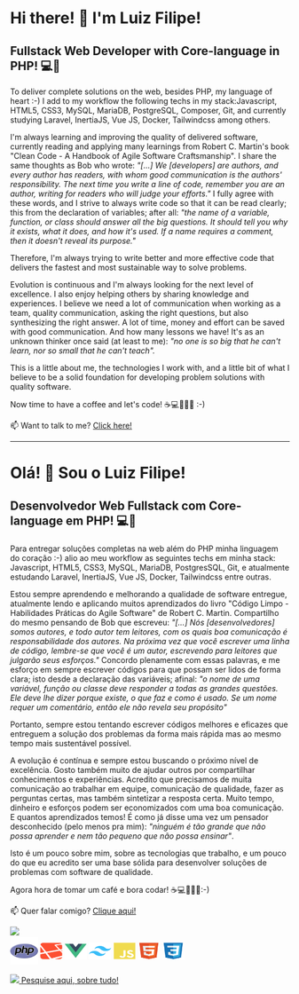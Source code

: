 # Hi there! 👋 I'm Luiz Filipe!
## Fullstack Web Developer with Core-language in PHP! 💻🐘

To deliver complete solutions on the web, besides PHP, my language of heart :-) I add to my workflow the following techs in my stack:Javascript, HTML5, CSS3, MySQL, MariaDB, PostgreSQL, Composer, Git, and currently studying Laravel, InertiaJS, Vue JS, Docker, Tailwindcss among others.

I'm always learning and improving the quality of delivered software, currently reading and applying many learnings from Robert C. Martin's book "Clean Code - A Handbook of Agile Software Craftsmanship". I share the same thoughts as Bob who wrote: *"[...] We [developers] are authors, and every author has readers, with whom good communication is the authors' responsibility. The next time you write a line of code, remember you are an author, writing for readers who will judge your efforts."* I fully agree with these words, and I strive to always write code so that it can be read clearly; this from the declaration of variables; after all: *"the name of a variable, function, or class should answer all the big questions. It should tell you why it exists, what it does, and how it's used. If a name requires a comment, then it doesn't reveal its purpose."*

Therefore, I'm always trying to write better and more effective code that delivers the fastest and most sustainable way to solve problems.

Evolution is continuous and I'm always looking for the next level of excellence. I also enjoy helping others by sharing knowledge and experiences. I believe we need a lot of communication when working as a team, quality communication, asking the right questions, but also synthesizing the right answer. A lot of time, money and effort can be saved with good communication. And how many lessons we have! It's as an unknown thinker once said (at least to me): *"no one is so big that he can't learn, nor so small that he can't teach".*

This is a little about me, the technologies I work with, and a little bit of what I believe to be a solid foundation for developing problem solutions with quality software.

Now time to have a coffee and let's code! ☕💻🐘🚀🚀 :-)

📫 Want to talk to me? <a href="mailto:lfguerino@gmail.com">Click here!</a>

<hr>

# Olá! 👋 Sou o Luiz Filipe!
## Desenvolvedor Web Fullstack com Core-language em PHP! 💻🐘</p>

Para entregar soluções completas na web além do PHP minha linguagem do coração :-) alio ao meu workflow as seguintes techs em minha stack: Javascript, HTML5, CSS3, MySQL, MariaDB, PostgresSQL, Git, e atualmente estudando Laravel, InertiaJS, Vue JS, Docker, Tailwindcss entre outras.

Estou sempre aprendendo e melhorando a qualidade de software entregue, atualmente lendo e aplicando muitos aprendizados do livro "Código Limpo - Habilidades Práticas do Agile Software" de Robert C. Martin. Compartilho do mesmo pensando de Bob que escreveu: *"[...] Nós [desenvolvedores] somos autores, e todo autor tem leitores, com os quais boa comunicação é responsabilidade dos autores. Na próxima vez que você escrever uma linha de código, lembre-se que você é um autor, escrevendo para leitores que julgarão seus esforços."* Concordo plenamente com essas palavras, e me esforço em sempre escrever códigos para que possam ser lidos de forma clara; isto desde a declaração das variáveis; afinal: *"o nome de uma variável, função ou classe deve responder a todas as grandes questões. Ele deve lhe dizer porque existe, o que faz e como é usado. Se um nome requer um comentário, então ele não revela seu propósito"*

Portanto, sempre estou tentando escrever códigos melhores e eficazes que entreguem a solução dos problemas da forma mais rápida mas ao mesmo tempo mais sustentável possível.

A evolução é contínua e sempre estou buscando o próximo nível de excelência. Gosto também muito de ajudar outros por compartilhar conhecimentos e experiências. Acredito que precisamos de muita comunicação ao trabalhar em equipe, comunicação de qualidade, fazer as perguntas certas, mas também sintetizar a resposta certa. Muito tempo, dinheiro e esforços podem ser economizados com uma boa comunicação. E quantos aprendizados temos! É como já disse uma vez um pensador desconhecido (pelo menos pra mim): *"ninguém é tão grande que não possa aprender e nem tão pequeno que não possa ensinar"*.

Isto é um pouco sobre mim, sobre as tecnologias que trabalho, e um pouco do que eu acredito ser uma base sólida para desenvolver soluções de problemas com software de qualidade.</p>

Agora hora de tomar um café e bora codar! ☕💻🐘🚀🚀:-)

📫 Quer falar comigo? <a href="mailto:lfguerino@gmail.com">Clique aqui!</a>

<a href="https://github.com/lfguerino">
  <img height="180em" src="https://github-readme-stats.vercel.app/api?username=lfguerino&show_icons=true&theme=gotham&include_all_commits=true&count_private=true"/>
</a>


<div>
  <img align="center" height="50" width="50" src="https://raw.githubusercontent.com/devicons/devicon/master/icons/php/php-original.svg">
  <img align="center" height="30" width="40" src="https://raw.githubusercontent.com/devicons/devicon/master/icons/laravel/laravel-plain.svg">
  <img align="center" height="30" width="40" src="https://raw.githubusercontent.com/devicons/devicon/master/icons/vuejs/vuejs-original.svg">
  <img align="center" height="30" width="40" src="https://raw.githubusercontent.com/devicons/devicon/master/icons/tailwindcss/tailwindcss-plain.svg">
  <img align="center" height="30" width="40" src="https://raw.githubusercontent.com/devicons/devicon/master/icons/javascript/javascript-plain.svg">
  <img align="center" height="30" width="40" src="https://raw.githubusercontent.com/devicons/devicon/master/icons/html5/html5-original.svg">
  <img align="center" height="30" width="40" src="https://raw.githubusercontent.com/devicons/devicon/master/icons/css3/css3-original.svg">
</div>

<br>

<div>
  <a href="https://www.linkedin.com/in/lfguerino" target="_blank">
    <img src="https://img.shields.io/badge/-LinkedIn-%230077B5?style=for-the-badge&logo=linkedin&logoColor=white">
   </a>
  <a href="https://google.com.br">Pesquise aqui, sobre tudo!</a>
</div> 
